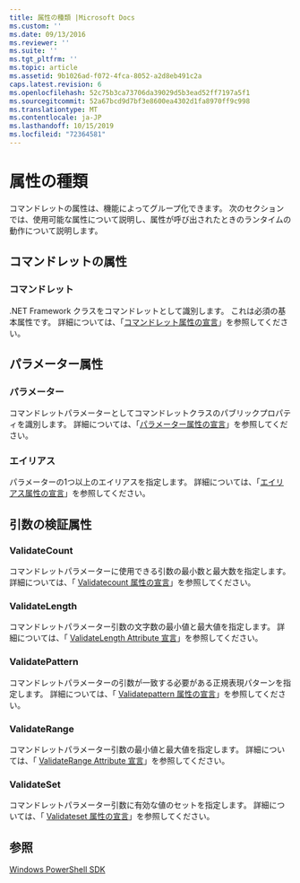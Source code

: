 ```yaml
---
title: 属性の種類 |Microsoft Docs
ms.custom: ''
ms.date: 09/13/2016
ms.reviewer: ''
ms.suite: ''
ms.tgt_pltfrm: ''
ms.topic: article
ms.assetid: 9b1026ad-f072-4fca-8052-a2d8eb491c2a
caps.latest.revision: 6
ms.openlocfilehash: 52c75b3ca73706da39029d5b3ead52ff7197a5f1
ms.sourcegitcommit: 52a67bcd9d7bf3e8600ea4302d1fa8970ff9c998
ms.translationtype: MT
ms.contentlocale: ja-JP
ms.lasthandoff: 10/15/2019
ms.locfileid: "72364581"
---
```

# <a name="attribute-types"></a>属性の種類

コマンドレットの属性は、機能によってグループ化できます。
次のセクションでは、使用可能な属性について説明し、属性が呼び出されたときのランタイムの動作について説明します。

## <a name="cmdlet-attributes"></a>コマンドレットの属性

### <a name="cmdlet"></a>コマンドレット

.NET Framework クラスをコマンドレットとして識別します。
これは必須の基本属性です。
詳細については、「[コマンドレット属性の宣言](./cmdlet-attribute-declaration.md)」を参照してください。

## <a name="parameter-attributes"></a>パラメーター属性

### <a name="parameter"></a>パラメーター

コマンドレットパラメーターとしてコマンドレットクラスのパブリックプロパティを識別します。
詳細については、「[パラメーター属性の宣言](./parameter-attribute-declaration.md)」を参照してください。

### <a name="alias"></a>エイリアス

パラメーターの1つ以上のエイリアスを指定します。
詳細については、「[エイリアス属性の宣言](./alias-attribute-declaration.md)」を参照してください。

## <a name="argument-validation-attributes"></a>引数の検証属性

### <a name="validatecount"></a>ValidateCount

コマンドレットパラメーターに使用できる引数の最小数と最大数を指定します。
詳細については、「 [Validatecount 属性の宣言](./validatecount-attribute-declaration.md)」を参照してください。

### <a name="validatelength"></a>ValidateLength

コマンドレットパラメーター引数の文字数の最小値と最大値を指定します。
詳細については、「 [ValidateLength Attribute 宣言](./validatelength-attribute-declaration.md)」を参照してください。

### <a name="validatepattern"></a>ValidatePattern

コマンドレットパラメーターの引数が一致する必要がある正規表現パターンを指定します。
詳細については、「 [Validatepattern 属性の宣言](./validatepattern-attribute-declaration.md)」を参照してください。

### <a name="validaterange"></a>ValidateRange

コマンドレットパラメーター引数の最小値と最大値を指定します。
詳細については、「 [ValidateRange Attribute 宣言](./validaterange-attribute-declaration.md)」を参照してください。

### <a name="validateset"></a>ValidateSet

コマンドレットパラメーター引数に有効な値のセットを指定します。
詳細については、「 [Validateset 属性の宣言](./validateset-attribute-declaration.md)」を参照してください。

## <a name="see-also"></a>参照

[Windows PowerShell SDK](../windows-powershell-reference.md)
